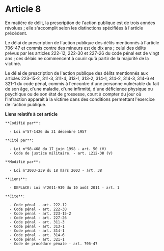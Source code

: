 # Article 8

En matière de délit, la prescription de l'action publique est de trois années révolues ; elle s'accomplit selon les
distinctions spécifiées à l'article précédent. 

Le délai de prescription de l'action publique des délits mentionnés à l'article 706-47 et commis contre des mineurs est de
dix ans ; celui des délits prévus par les articles 222-12,
222-30 et 227-26 du code pénal est de vingt ans ; ces délais ne commencent à courir qu'à partir de la majorité de la
victime. 

Le délai de prescription de l'action publique des délits mentionnés aux articles 223-15-2, 311-3, 311-4, 313-1, 313-2, 314-1,
314-2, 314-3, 314-6 et 321-1 du code pénal, commis à l'encontre d'une personne vulnérable du fait de son âge, d'une maladie,
d'une infirmité, d'une déficience physique ou psychique ou de son état de grossesse, court à compter du jour où l'infraction
apparaît à la victime dans des conditions permettant l'exercice de l'action publique.

**Liens relatifs à cet article**

	**Codifié par**:

	  - Loi n°57-1426 du 31 décembre 1957

	**Cité par**:

	  - Loi n°98-468 du 17 juin 1998 - art. 50 (V)
	  - Code de justice militaire. - art. L212-38 (V)

	**Modifié par**:

	  - Loi n°2003-239 du 18 mars 2003 - art. 38

	**Liens**:

	  - DEPLACE: Loi n°2011-939 du 10 août 2011 - art. 1

	**Cite**:

	  - Code pénal - art. 222-12
	  - Code pénal - art. 222-30
	  - Code pénal - art. 223-15-2
	  - Code pénal - art. 227-26
	  - Code pénal - art. 311-3
	  - Code pénal - art. 313-1
	  - Code pénal - art. 314-1
	  - Code pénal - art. 314-6
	  - Code pénal - art. 321-1
	  - Code de procédure pénale - art. 706-47
